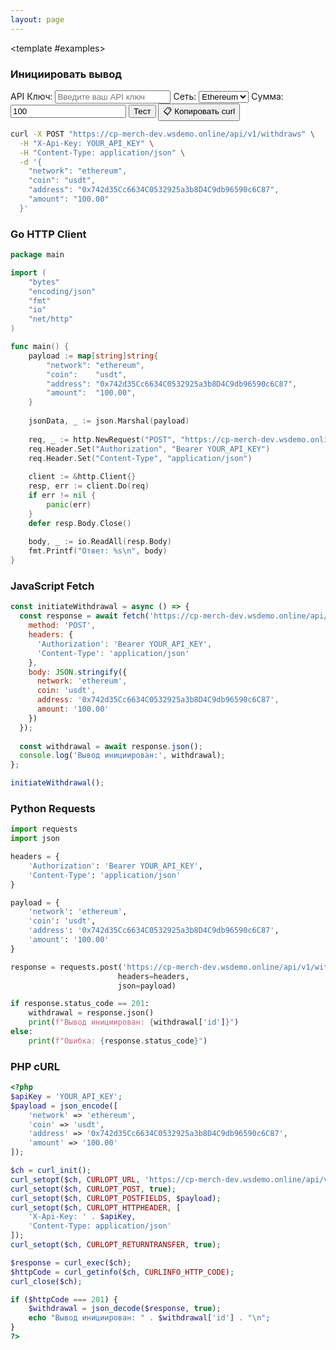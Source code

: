 ```yaml
---
layout: page
---
```


<ApiDoc>
  <template #content>

# API Выводов

API выводов предоставляет функциональность для инициации выводов криптовалют и управления запросами на вывод.

::: tip Интерактивное тестирование
Тестируйте API в реальном времени! Введите ваш API ключ и нажимайте кнопки "Тест" для отправки запросов на `https://cp-merch-dev.wsdemo.online/api`.
:::

## Обзор

API выводов позволяет:
- Инициировать выводы криптовалют
- Управлять запросами на вывод (только админ)
- Обрабатывать мультисиг операции вывода

<ApiMethod 
  method="POST"
  endpoint="/v1/withdraws"
  title="Инициировать вывод"
  description="Инициирует вывод криптовалюты на указанный адрес."
  :parameters="[
    { name: 'network', type: 'string', required: true, description: 'Слаг сети (например, bitcoin, ethereum, tron)' },
    { name: 'coin', type: 'string', required: true, description: 'Слаг монеты (например, btc, eth, usdt)' },
    { name: 'address', type: 'string', required: true, description: 'Адрес назначения' },
    { name: 'amount', type: 'string', required: true, description: 'Сумма для вывода' }
  ]"
  :responses="[
    { status: '201 Created', description: 'Вывод успешно инициирован' }
  ]"
/>

<ApiMethod 
  method="GET"
  endpoint="/v1/withdraws/requests"
  title="Получить запросы на вывод"
  description="Возвращает список ожидающих запросов на вывод. Только для админов."
  :parameters="[
    { name: 'page', type: 'number', required: false, description: 'Номер страницы для пагинации' },
    { name: 'limit', type: 'number', required: false, description: 'Количество элементов на странице' }
  ]"
  :responses="[
    { status: '200 OK', description: 'Запросы на вывод получены' }
  ]"
/>

  </template>

  <template #examples>

<div class="example-block" data-lang="curl">

### Инициировать вывод

<div class="api-demo">
  <div class="demo-controls">
    <label for="api-key">API Ключ:</label>
    <input type="text" id="api-key" placeholder="Введите ваш API ключ" />
    <label for="withdraw-network">Сеть:</label>
    <select id="withdraw-network">
      <option value="ethereum" selected>Ethereum</option>
      <option value="bitcoin">Bitcoin</option>
    </select>
    <label for="withdraw-amount">Сумма:</label>
    <input type="number" id="withdraw-amount" value="100" />
    <button onclick="testInitiateWithdraw()" class="test-button">Тест</button>
    <button onclick="copyCurlCommand('/withdraws', {method: 'POST', body: JSON.stringify({network: 'ethereum', coin: 'usdt', address: '0x123...', amount: '100'})})" class="copy-curl-button">📋 Копировать curl</button>
  </div>
</div>

```bash
curl -X POST "https://cp-merch-dev.wsdemo.online/api/v1/withdraws" \
  -H "X-Api-Key: YOUR_API_KEY" \
  -H "Content-Type: application/json" \
  -d '{
    "network": "ethereum",
    "coin": "usdt",
    "address": "0x742d35Cc6634C0532925a3b8D4C9db96590c6C87",
    "amount": "100.00"
  }'
```

</div>

<div class="example-block" data-lang="go">

### Go HTTP Client

```go
package main

import (
    "bytes"
    "encoding/json"
    "fmt"
    "io"
    "net/http"
)

func main() {
    payload := map[string]string{
        "network": "ethereum",
        "coin":    "usdt",
        "address": "0x742d35Cc6634C0532925a3b8D4C9db96590c6C87",
        "amount":  "100.00",
    }
    
    jsonData, _ := json.Marshal(payload)
    
    req, _ := http.NewRequest("POST", "https://cp-merch-dev.wsdemo.online/api/v1/withdraws", bytes.NewBuffer(jsonData))
    req.Header.Set("Authorization", "Bearer YOUR_API_KEY")
    req.Header.Set("Content-Type", "application/json")
    
    client := &http.Client{}
    resp, err := client.Do(req)
    if err != nil {
        panic(err)
    }
    defer resp.Body.Close()
    
    body, _ := io.ReadAll(resp.Body)
    fmt.Printf("Ответ: %s\n", body)
}
```

</div>

<div class="example-block" data-lang="javascript">

### JavaScript Fetch

```javascript
const initiateWithdrawal = async () => {
  const response = await fetch('https://cp-merch-dev.wsdemo.online/api/v1/withdraws', {
    method: 'POST',
    headers: {
      'Authorization': 'Bearer YOUR_API_KEY',
      'Content-Type': 'application/json'
    },
    body: JSON.stringify({
      network: 'ethereum',
      coin: 'usdt',
      address: '0x742d35Cc6634C0532925a3b8D4C9db96590c6C87',
      amount: '100.00'
    })
  });
  
  const withdrawal = await response.json();
  console.log('Вывод инициирован:', withdrawal);
};

initiateWithdrawal();
```

</div>

<div class="example-block" data-lang="python">

### Python Requests

```python
import requests
import json

headers = {
    'Authorization': 'Bearer YOUR_API_KEY',
    'Content-Type': 'application/json'
}

payload = {
    'network': 'ethereum',
    'coin': 'usdt',
    'address': '0x742d35Cc6634C0532925a3b8D4C9db96590c6C87',
    'amount': '100.00'
}

response = requests.post('https://cp-merch-dev.wsdemo.online/api/v1/withdraws', 
                        headers=headers, 
                        json=payload)

if response.status_code == 201:
    withdrawal = response.json()
    print(f"Вывод инициирован: {withdrawal['id']}")
else:
    print(f"Ошибка: {response.status_code}")
```

</div>

<div class="example-block" data-lang="php">

### PHP cURL

```php
<?php
$apiKey = 'YOUR_API_KEY';
$payload = json_encode([
    'network' => 'ethereum',
    'coin' => 'usdt',
    'address' => '0x742d35Cc6634C0532925a3b8D4C9db96590c6C87',
    'amount' => '100.00'
]);

$ch = curl_init();
curl_setopt($ch, CURLOPT_URL, 'https://cp-merch-dev.wsdemo.online/api/v1/withdraws');
curl_setopt($ch, CURLOPT_POST, true);
curl_setopt($ch, CURLOPT_POSTFIELDS, $payload);
curl_setopt($ch, CURLOPT_HTTPHEADER, [
    'X-Api-Key: ' . $apiKey,
    'Content-Type: application/json'
]);
curl_setopt($ch, CURLOPT_RETURNTRANSFER, true);

$response = curl_exec($ch);
$httpCode = curl_getinfo($ch, CURLINFO_HTTP_CODE);
curl_close($ch);

if ($httpCode === 201) {
    $withdrawal = json_decode($response, true);
    echo "Вывод инициирован: " . $withdrawal['id'] . "\n";
}
?>
```

</div>

  </template>
</ApiDoc> 